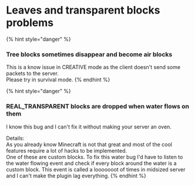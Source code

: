 # Leaves and transparent blocks problems

{% hint style="danger" %}
### Tree blocks sometimes disappear and become air blocks

This is a know issue in CREATIVE mode as the client doesn't send some packets to the server.  
Please try in survival mode.
{% endhint %}

{% hint style="danger" %}
### REAL\_TRANSPARENT blocks are dropped when water flows on them

I know this bug and I can't fix it without making your server an oven.  
  
Details:  
As you already know Minecraft is not that great and most of the cool features require a lot of hacks to be implemented.  
One of these are custom blocks. To fix this water bug I'd have to listen to the water flowing event and check if every block around the water is a custom block. This event is called a looooooot of times in midsized server and I can't make the plugin lag everything.
{% endhint %}

